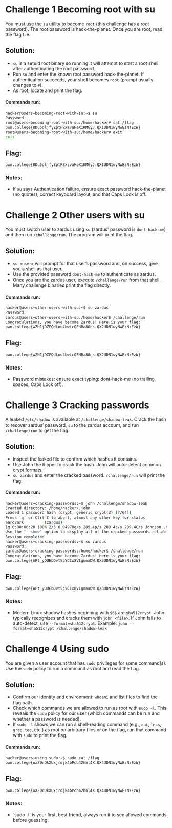 # Challenge 1 Becoming root with su

You must use the `su` utility to become `root` (this challenge has a root password). The root password is hack-the-planet. Once you are root, read the flag file.

## Solution:

- `su` is a setuid root binary so running it will attempt to start a root shell after authenticating the root password.
- Run `su` and enter the known root password hack-the-planet. If authentication succeeds, your shell becomes `root` (prompt usually changes to `#`).
- As root, locate and print the flag.

#### Commands run: 

```sh
hacker@users~becoming-root-with-su:~$ su
Password: 
root@users~becoming-root-with-su:/home/hacker# cat /flag
pwn.college{0Du5oljfyZptPZxzvaHeX1KMGyJ.QX1UDN1wyNwEzNzEzW}
root@users~becoming-root-with-su:/home/hacker# exit
exit
```

## Flag: 

```
pwn.college{0Du5oljfyZptPZxzvaHeX1KMGyJ.QX1UDN1wyNwEzNzEzW}
```

### Notes:

- If `su` says Authentication failure, ensure exact password hack-the-planet (no quotes), correct keyboard layout, and that Caps Lock is off.

# Challenge 2 Other users with su

You must switch user to zardus using `su` (zardus' password is `dont-hack-me`) and then run `/challenge/run`. The program will print the flag.

## Solution:

- `su <user>` will prompt for that user’s password and, on success, give you a shell as that user.
- Use the provided password `dont-hack-me` to authenticate as zardus.
- Once you are the zardus user, execute `/challenge/run` from that shell. Many challenge binaries print the flag directly.

#### Commands run: 

```sh
hacker@users~other-users-with-su:~$ su zardus
Password: 
zardus@users~other-users-with-su:/home/hacker$ /challenge/run
Congratulations, you have become Zardus! Here is your flag:
pwn.college{wZH1jDZFQdLnu4bwLcQEHBa80ns.QX2UDN1wyNwEzNzEzW}
```

## Flag: 

```
pwn.college{wZH1jDZFQdLnu4bwLcQEHBa80ns.QX2UDN1wyNwEzNzEzW}
```

### Notes:

- Password mistakes: ensure exact typing: dont-hack-me (no trailing spaces, Caps Lock off).

# Challenge 3 Cracking passwords

A leaked `/etc/shadow` is available at `/challenge/shadow-leak`. Crack the hash to recover zardus’ password, `su` to the zardus account, and run `/challenge/run` to get the flag.

## Solution:

- Inspect the leaked file to confirm which hashes it contains.
- Use John the Ripper to crack the hash. John will auto-detect common crypt formats.
- `su zardus` and enter the cracked password. `/challenge/run` will print the flag.

#### Commands run: 

```sh
hacker@users~cracking-passwords:~$ john /challenge/shadow-leak
Created directory: /home/hacker/.john
Loaded 1 password hash (crypt, generic crypt(3) [?/64])
Press 'q' or Ctrl-C to abort, almost any other key for status
aardvark         (zardus)
1g 0:00:00:20 100% 2/3 0.04970g/s 289.4p/s 289.4c/s 289.4C/s Johnson..buzz
Use the "--show" option to display all of the cracked passwords reliably
Session completed
hacker@users~cracking-passwords:~$ su zardus
Password: 
zardus@users~cracking-passwords:/home/hacker$ /challenge/run
Congratulations, you have become Zardus! Here is your flag:
pwn.college{APt_yOUEbDvt5cYCIx8VIgmnaDW.QX3UDN1wyNwEzNzEzW}
```

## Flag: 

```
pwn.college{APt_yOUEbDvt5cYCIx8VIgmnaDW.QX3UDN1wyNwEzNzEzW}
```

### Notes:

- Modern Linux shadow hashes beginning with `$6$` are `sha512crypt`. John typically recognizes and cracks them with `john <file>`. If John fails to auto-detect, use `--format=sha512crypt`.
Example: `john --format=sha512crypt /challenge/shadow-leak`

# Challenge 4 Using sudo

You are given a user account that has `sudo` privileges for some command(s). Use the `sudo` policy to run a command as root and read the flag.

## Solution:

- Confirm our identity and environment: `whoami` and list files to find the flag path.
- Check which commands we are allowed to run as root with `sudo -l`. This reveals the `sudo` policy for our user (which commands can be run and whether a password is needed).
- If `sudo -l` shows we can run a shell-reading command (e.g., `cat`, `less`, `grep`, `tee`, etc.) as root on arbitrary files or on the flag, run that command with `sudo` to print the flag.

#### Commands run: 

```sh
hacker@users~using-sudo:~$ sudo cat /flag
pwn.college{oaZ0rQkXUxjrdjk4bPcb42hnl4X.QX4UDN1wyNwEzNzEzW}
```

## Flag: 

```
pwn.college{oaZ0rQkXUxjrdjk4bPcb42hnl4X.QX4UDN1wyNwEzNzEzW}
```

### Notes:

- `sudo -l' is your first, best friend, always run it to see allowed commands before guessing.